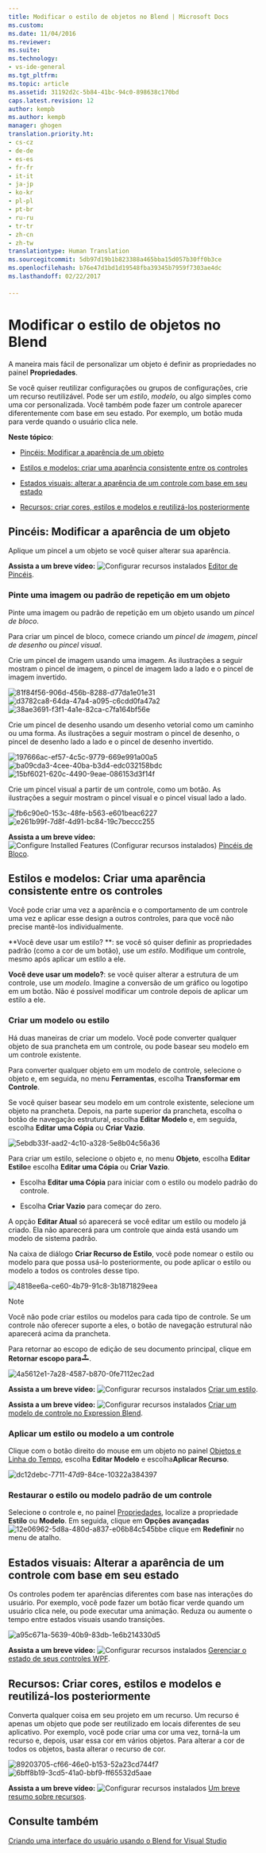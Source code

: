 ```yaml
---
title: Modificar o estilo de objetos no Blend | Microsoft Docs
ms.custom: 
ms.date: 11/04/2016
ms.reviewer: 
ms.suite: 
ms.technology:
- vs-ide-general
ms.tgt_pltfrm: 
ms.topic: article
ms.assetid: 31192d2c-5b84-41bc-94c0-898638c170bd
caps.latest.revision: 12
author: kempb
ms.author: kempb
manager: ghogen
translation.priority.ht:
- cs-cz
- de-de
- es-es
- fr-fr
- it-it
- ja-jp
- ko-kr
- pl-pl
- pt-br
- ru-ru
- tr-tr
- zh-cn
- zh-tw
translationtype: Human Translation
ms.sourcegitcommit: 5db97d19b1b823388a465bba15d057b30ff0b3ce
ms.openlocfilehash: b76e47d1bd1d19548fba39345b7959f7303ae4dc
ms.lasthandoff: 02/22/2017

---
```

# <a name="modify-the-style-of-objects-in-blend"></a>Modificar o estilo de objetos no Blend
A maneira mais fácil de personalizar um objeto é definir as propriedades no painel **Propriedades**.  
  
 Se você quiser reutilizar configurações ou grupos de configurações, crie um recurso reutilizável. Pode ser um *estilo*, *modelo*, ou algo simples como uma cor personalizada. Você também pode fazer um controle aparecer diferentemente com base em seu estado. Por exemplo, um botão muda para verde quando o usuário clica nele.  
  
 **Neste tópico**:  
  
-   [Pincéis: Modificar a aparência de um objeto](#Brushes)  
  
-   [Estilos e modelos: criar uma aparência consistente entre os controles](#Styles)  
  
-   [Estados visuais: alterar a aparência de um controle com base em seu estado](#Visual)  
  
-   [Recursos: criar cores, estilos e modelos e reutilizá-los posteriormente](#Resources)  
  
##  <a name="Brushes"></a> Pincéis: Modificar a aparência de um objeto  
 Aplique um pincel a um objeto se você quiser alterar sua aparência.  
  
 **Assista a um breve vídeo:** ![Configurar recursos instalados](../designers/media/bldadminconsoleinitialconfigicon.PNG "BldAdminConsoleInitialConfigIcon") [Editor de Pincéis](http://www.popscreen.com/v/6A4mO/Microsoft-Expression-Blend-The-Brushes-Editor).  
  
### <a name="paint-a-repeating-image-or-pattern-on-an-object"></a>Pinte uma imagem ou padrão de repetição em um objeto  
 Pinte uma imagem ou padrão de repetição em um objeto usando um *pincel de bloco*.  
  
 Para criar um pincel de bloco, comece criando um *pincel de imagem*, *pincel de desenho* ou *pincel visual*.  
  
 Crie um pincel de imagem usando uma imagem. As ilustrações a seguir mostram o pincel de imagem, o pincel de imagem lado a lado e o pincel de imagem invertido.  
  
 ![](../designers/media/81f84f56-906d-456b-8288-d77da1e01e31.png "81f84f56-906d-456b-8288-d77da1e01e31") ![](../designers/media/d3782ca8-64da-47a4-a095-c6cdd0fa47a2.png "d3782ca8-64da-47a4-a095-c6cdd0fa47a2") ![](../designers/media/38ae3691-f3f1-4a1e-82ca-c7fa164bf56e.png "38ae3691-f3f1-4a1e-82ca-c7fa164bf56e")  
  
 Crie um pincel de desenho usando um desenho vetorial como um caminho ou uma forma. As ilustrações a seguir mostram o pincel de desenho, o pincel de desenho lado a lado e o pincel de desenho invertido.  
  
 ![](../designers/media/197666ac-ef57-4c5c-9779-669e991a00a5.png "197666ac-ef57-4c5c-9779-669e991a00a5") ![](../designers/media/ba09cda3-4cee-40ba-b3d4-edc032158bdc.png "ba09cda3-4cee-40ba-b3d4-edc032158bdc") ![](../designers/media/15bf6021-620c-4490-9eae-086153d3f14f.png "15bf6021-620c-4490-9eae-086153d3f14f")  
  
 Crie um pincel visual a partir de um controle, como um botão. As ilustrações a seguir mostram o pincel visual e o pincel visual lado a lado.  
  
 ![](../designers/media/fb6c90e0-153c-48fe-b563-e601beac6227.png "fb6c90e0-153c-48fe-b563-e601beac6227") ![](../designers/media/e261b99f-7d8f-4d91-bc84-19c7beccc255.png "e261b99f-7d8f-4d91-bc84-19c7beccc255")  
  
 **Assista a um breve vídeo:** ![Configure Installed Features (Configurar recursos instalados)](../designers/media/bldadminconsoleinitialconfigicon.PNG "BldAdminConsoleInitialConfigIcon") [Pincéis de Bloco](http://www.popscreen.com/v/6A4iM/Microsoft-Expression-Blend-Tile-Brushes).  
  
##  <a name="Styles"></a>Estilos e modelos: Criar uma aparência consistente entre os controles  
 Você pode criar uma vez a aparência e o comportamento de um controle uma vez e aplicar esse design a outros controles, para que você não precise mantê-los individualmente.  
  
 **Você deve usar um estilo? **: se você só quiser definir as propriedades padrão (como a cor de um botão), use um *estilo*. Modifique um controle, mesmo após aplicar um estilo a ele.  
  
 **Você deve usar um modelo?**: se você quiser alterar a estrutura de um controle, use um *modelo*. Imagine a conversão de um gráfico ou logotipo em um botão. Não é possível modificar um controle depois de aplicar um estilo a ele.  
  
### <a name="create-a-template-or-style"></a>Criar um modelo ou estilo  
 Há duas maneiras de criar um modelo. Você pode converter qualquer objeto de sua prancheta em um controle, ou pode basear seu modelo em um controle existente.  
  
 Para converter qualquer objeto em um modelo de controle, selecione o objeto e, em seguida, no menu **Ferramentas**, escolha **Transformar em Controle**.  
  
 Se você quiser basear seu modelo em um controle existente, selecione um objeto na prancheta. Depois, na parte superior da prancheta, escolha o botão de navegação estrutural, escolha **Editar Modelo** e, em seguida, escolha **Editar uma Cópia** ou **Criar Vazio**.  
  
 ![](../designers/media/5ebdb33f-aad2-4c10-a328-5e8b04c56a36.png "5ebdb33f-aad2-4c10-a328-5e8b04c56a36")  
  
 Para criar um estilo, selecione o objeto e, no menu **Objeto**, escolha **Editar Estilo**e escolha **Editar uma Cópia** ou **Criar Vazio**.  
  
-   Escolha **Editar uma Cópia** para iniciar com o estilo ou modelo padrão do controle.  
  
-   Escolha **Criar Vazio** para começar do zero.  
  
 A opção **Editar Atual** só aparecerá se você editar um estilo ou modelo já criado. Ela não aparecerá para um controle que ainda está usando um modelo de sistema padrão.  
  
 Na caixa de diálogo **Criar Recurso de Estilo**, você pode nomear o estilo ou modelo para que possa usá-lo posteriormente, ou pode aplicar o estilo ou modelo a todos os controles desse tipo.  
  
 ![](../designers/media/4818ee6a-ce60-4b79-91c8-3b1871829eea.png "4818ee6a-ce60-4b79-91c8-3b1871829eea")  
  
> [!NOTE]
>  Você não pode criar estilos ou modelos para cada tipo de controle. Se um controle não oferecer suporte a eles, o botão de navegação estrutural não aparecerá acima da prancheta.  
>   
>  Para retornar ao escopo de edição de seu documento principal, clique em **Retornar escopo para**![](../designers/media/55844eb3-ed98-4f20-aa66-a6f5b23eeb2b.png "55844eb3-ed98-4f20-aa66-a6f5b23eeb2b").  
>   
>  ![](../designers/media/4a5612e1-7a28-4587-b870-0fe7112ec2ad.png "4a5612e1-7a28-4587-b870-0fe7112ec2ad")  
  
 **Assista a um breve vídeo:** ![Configurar recursos instalados](../designers/media/bldadminconsoleinitialconfigicon.PNG "BldAdminConsoleInitialConfigIcon") [Criar um estilo](http://www.microsoft.com/showcase/details.aspx?uuid=9b8e86e2-8e90-4d61-81af-fa5b5afb3e95).  
  
 **Assista a um breve vídeo:** ![Configurar recursos instalados](../designers/media/bldadminconsoleinitialconfigicon.PNG "BldAdminConsoleInitialConfigIcon") [Criar um modelo de controle no Expression Blend](http://msdn.microsoft.com/expression/cc263912.aspx).  
  
### <a name="apply-a-style-or-template-to-a-control"></a>Aplicar um estilo ou modelo a um controle  
 Clique com o botão direito do mouse em um objeto no painel [Objetos e Linha do Tempo](http://msdn.microsoft.com/en-us/135a5a5e-ec6d-4f38-8827-60e284cd5f57), escolha **Editar Modelo** e escolha**Aplicar Recurso**.  
  
 ![](../designers/media/dc12debc-7711-47d9-84ce-10322a384397.png "dc12debc-7711-47d9-84ce-10322a384397")  
  
### <a name="restore-the-default-style-or-template-of-a-control"></a>Restaurar o estilo ou modelo padrão de um controle  
 Selecione o controle e, no painel [Propriedades](http://msdn.microsoft.com/en-us/135a5a5e-ec6d-4f38-8827-60e284cd5f57), localize a propriedade **Estilo** ou **Modelo**. Em seguida, clique em **Opções avançadas** ![](../designers/media/12e06962-5d8a-480d-a837-e06b84c545bb.png "12e06962-5d8a-480d-a837-e06b84c545bb")e clique em **Redefinir** no menu de atalho.  
  
##  <a name="Visual"></a>Estados visuais: Alterar a aparência de um controle com base em seu estado  
 Os controles podem ter aparências diferentes com base nas interações do usuário. Por exemplo, você pode fazer um botão ficar verde quando um usuário clica nele, ou pode executar uma animação. Reduza ou aumente o tempo entre estados visuais usando transições.  
  
 ![](../designers/media/a95c671a-5639-40b9-83db-1e6b214330d5.png "a95c671a-5639-40b9-83db-1e6b214330d5")  
  
 **Assista a um breve vídeo:** ![Configurar recursos instalados](../designers/media/bldadminconsoleinitialconfigicon.PNG "BldAdminConsoleInitialConfigIcon") [Gerenciar o estado de seus controles WPF](https://www.youtube.com/watch?v=m0PlkF5i6uw).  
  
##  <a name="Resources"></a>Recursos: Criar cores, estilos e modelos e reutilizá-los posteriormente  
 Converta qualquer coisa em seu projeto em um recurso. Um recurso é apenas um objeto que pode ser reutilizado em locais diferentes de seu aplicativo. Por exemplo, você pode criar uma cor uma vez, torná-la um recurso e, depois, usar essa cor em vários objetos. Para alterar a cor de todos os objetos, basta alterar o recurso de cor.  
  
 ![](../designers/media/89203705-cf66-46e0-b153-52a23cd744f7.png "89203705-cf66-46e0-b153-52a23cd744f7") ![](../designers/media/6bff8b19-3cd5-41a0-bbf9-ff65532d5aae.png "6bff8b19-3cd5-41a0-bbf9-ff65532d5aae")  
  
 **Assista a um breve vídeo:** ![Configurar recursos instalados](../designers/media/bldadminconsoleinitialconfigicon.PNG "BldAdminConsoleInitialConfigIcon") [Um breve resumo sobre recursos](http://www.popscreen.com/v/6A4k7/Microsoft-Expression-Blend-Brief-Touch-on-Resources).  
  
## <a name="see-also"></a>Consulte também  
 [Criando uma interface do usuário usando o Blend for Visual Studio](../designers/creating-a-ui-by-using-blend-for-visual-studio.md)
